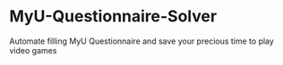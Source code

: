 # MyU-Questionnaire-Solver
Automate filling MyU Questionnaire and save your precious time to play video games
